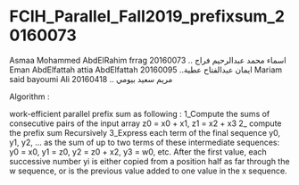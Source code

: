 # FCIH_Parallel_Fall2019_prefixsum_20160073


Asmaa Mohammed AbdElRahim frrag 20160073 .. اسماء محمد عبدالرحيم فراج
Eman AbdElfattah attia AbdElfattah 20160095 ..ايمان عبدالفتاح عطية 
Mariam said bayoumi Ali 20160418 .. مريم سعيد بيومي

Algorithm :

work-efficient parallel prefix sum as following : 1_Compute the sums of consecutive pairs of the input array z0 = x0 + x1, z1 = x2 + x3 2_ compute the prefix sum Recursively 3_Express each term of the final sequence y0, y1, y2, ... as the sum of up to two terms of these intermediate sequences: y0 = x0, y1 = z0, y2 = z0 + x2, y3 = w0, etc. After the first value, each successive number yi is either copied from a position half as far through the w sequence, or is the previous value added to one value in the x sequence.
